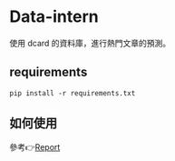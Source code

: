 # Data-intern
使用 dcard 的資料庫，進行熱門文章的預測。

## requirements
```
pip install -r requirements.txt
```

## 如何使用
參考👉[Report](https://github.com/alanhc/Data-intern/blob/master/Report.pdf)

